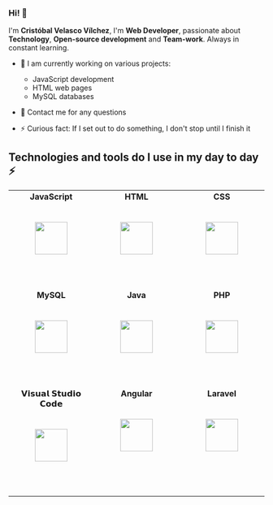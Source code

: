 

### Hi! 👋

I'm **Cristóbal Velasco Vílchez**, I'm **Web Developer**, passionate about **Technology**, **Open-source development** and **Team-work**. Always in constant learning.

- 🔭 I am currently working on various projects:

  - JavaScript development
  - HTML web pages
  - MySQL databases

- 💬 Contact me for any questions
- ⚡ Curious fact: If I set out to do something, I don't stop until I finish it


## Technologies and tools do I use in my day to day ⚡

<div style="width: 100%">
  <table width="100%">
    <tbody>
      <tr valign="top" style="width: 100%">
        <td width="25%" align="center" style="padding-bottom:3rem">
            <span><b>JavaScript</b></span><br/><br/><br/>
          <img height="64px" src="https://www.manejandodatos.es/wp-content/uploads/2015/03/javascript.png">
          <br/><br/>
        </td>
        <td width="25%" align="center" style="padding-bottom:3rem">
            <span><b>HTML</b></span><br/><br/><br/>
          <img height="64px" src="https://cdn.svgporn.com/logos/html-5.svg">
          <br/><br/>
        </td>
        <td width="25%" align="center" style="padding-bottom:3rem">
            <span><b>CSS</b></span><br/><br/><br/>
          <img height="64px" src="https://cdn.svgporn.com/logos/css-3.svg">
          <br/><br/>
        </td>
      </tr>
      <tr valign="top" style="width: 100%">
        <td width="25%" align="center" style="padding-bottom:3rem">
          <span><b>MySQL</b></span><br/><br/><br/>
          <img height="64px" src="https://cdn.svgporn.com/logos/mysql.svg">
          <br/><br/>
        </td>
        <td width="25%" align="center" style="padding-bottom:3rem">
            <span><b>Java</b></span><br/><br/><br/>
          <img height="64px" src="https://cdn.svgporn.com/logos/java.svg">
          <br/><br/>
        </td> 
        <td width="25%" align="center" style="padding-bottom:3rem">
            <span><b>PHP</b></span><br/><br/><br/>
          <img height="64px" src="http://lineadecodigo.com/wp-content/uploads/2013/11/php.png">
          <br/><br/>
        </td>
      </tr>
      <tr valign="top" style="width: 100%">      
        <td width="25%" align="center" style="padding-bottom:3rem">
          <span>𝗩𝗶𝘀𝘂𝗮𝗹 𝗦𝘁𝘂𝗱𝗶𝗼 𝗖𝗼𝗱𝗲</span><br/><br/><br/>
          <img height="64px" src="https://cdn.svgporn.com/logos/visual-studio-code.svg">
          <br/><br/>
        </td>
        <td width="25%" align="center" style="padding-bottom:3rem">
            <span><b>Angular</b></span><br/><br/><br/>
          <img height="64px" src="https://upload.wikimedia.org/wikipedia/commons/thumb/c/cf/Angular_full_color_logo.svg/2048px-Angular_full_color_logo.svg.png">
          <br/><br/>
        </td>
        <td width="25%" align="center" style="padding-bottom:3rem">
              <span><b>Laravel</b></span><br/><br/><br/>
          <img height="64px" src="https://upload.wikimedia.org/wikipedia/commons/thumb/9/9a/Laravel.svg/1200px-Laravel.svg.png">
          <br/><br/>
        </td>
      </tr>
    </tbody>
  </table>
</div>
